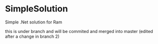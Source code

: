 # SimpleSolution
Simple .Net solution for Ram

this is under branch and will be commited and merged into master (edited after a change in branch 2) 

